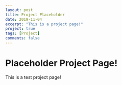 ```yaml
---
layout: post
title: Project Placeholder
date: 2019-11-04
excerpt: "This is a project page!"
project: true
tags: [Project]
comments: false
---
```




# Placeholder Project Page!

This is a test project page! 

